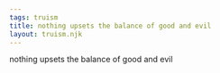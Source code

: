 ```yaml
---
tags: truism
title: nothing upsets the balance of good and evil
layout: truism.njk
---
```


nothing upsets the balance of good and evil